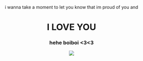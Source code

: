 <html>
<head><title> Surprise </title></head>
<body align="center">
<p> i wanna take a moment to let you know that im proud of you and</p>
<h1> I LOVE YOU </h1>
<h3> hehe boiboi <3<3 </h3>
<img src="https://static.toiimg.com/thumb/76770613.cms?imgsize=561978&width=800&height=800"/>
</body>
</html>
